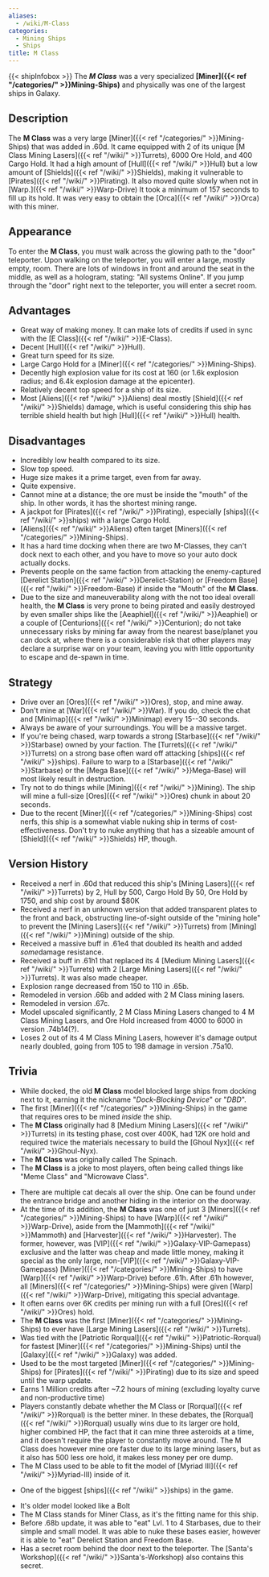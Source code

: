 ```yaml
---
aliases:
  - /wiki/M-Class
categories:
  - Mining Ships
  - Ships
title: M Class
---
```


{{< shipInfobox >}} The **_M Class_** was a very specialized **[Miner]({{< ref "/categories/" >}}Mining-Ships)** and physically was one of the largest ships in Galaxy.

## Description

The **M Class** was a very large [Miner]({{< ref "/categories/" >}}Mining-Ships) that was added in .60d. It came equipped with 2 of its unique [M Class Mining Lasers]({{< ref "/wiki/" >}}Turrets), 6000 Ore Hold, and 400 Cargo Hold. It had a high amount of [Hull]({{< ref "/wiki/" >}}Hull) but a low amount of [Shields]({{< ref "/wiki/" >}}Shields), making it vulnerable to [Pirates]({{< ref "/wiki/" >}}Pirating). It also moved quite slowly when not in [Warp.]({{< ref "/wiki/" >}}Warp-Drive) It took a minimum of 157 seconds to fill up its hold. It was very easy to obtain the [Orca]({{< ref "/wiki/" >}}Orca) with this miner.

## Appearance

To enter the **M Class**, you must walk across the glowing path to the "door" teleporter. Upon walking on the teleporter, you will enter a large, mostly empty, room. There are lots of windows in front and around the seat in the middle, as well as a hologram, stating: "All systems Online". If you jump through the "door" right next to the teleporter, you will enter a secret room.

## Advantages

- Great way of making money. It can make lots of credits if used in sync with the [E Class]({{< ref "/wiki/" >}}E-Class).
- Decent [Hull]({{< ref "/wiki/" >}}Hull).
- Great turn speed for its size.
- Large Cargo Hold for a [Miner]({{< ref "/categories/" >}}Mining-Ships).
- Decently high explosion value for its cost at 160 (or 1.6k explosion radius; and 6.4k explosion damage at the epicenter).
- Relatively decent top speed for a ship of its size.
- Most [Aliens]({{< ref "/wiki/" >}}Aliens) deal mostly [Shield]({{< ref "/wiki/" >}}Shields) damage, which is useful considering this ship has terrible shield health but high [Hull]({{< ref "/wiki/" >}}Hull) health.

## Disadvantages

- Incredibly low health compared to its size.
- Slow top speed.
- Huge size makes it a prime target, even from far away.
- Quite expensive.
- Cannot mine at a distance; the ore must be inside the "mouth" of the ship. In other words, it has the shortest mining range.
- A jackpot for [Pirates]({{< ref "/wiki/" >}}Pirating), especially [ships]({{< ref "/wiki/" >}}ships) with a large Cargo Hold.
- [Aliens]({{< ref "/wiki/" >}}Aliens) often target [Miners]({{< ref "/categories/" >}}Mining-Ships).
- It has a hard time docking when there are two M-Classes, they can't dock next to each other, and you have to move so your auto dock actually docks.
- Prevents people on the same faction from attacking the enemy-captured [Derelict Station]({{< ref "/wiki/" >}}Derelict-Station) or [Freedom Base]({{< ref "/wiki/" >}}Freedom-Base) if inside the "Mouth" of the **M Class**.
- Due to the size and maneuverability along with the not too ideal overall health, the **M Class** is very prone to being pirated and easily destroyed by even smaller ships like the [Aeaphiel]({{< ref "/wiki/" >}}Aeaphiel) or a couple of [Centurions]({{< ref "/wiki/" >}}Centurion); do not take unnecessary risks by mining far away from the nearest base/planet you can dock at, where there is a considerable risk that other players may declare a surprise war on your team, leaving you with little opportunity to escape and de-spawn in time.

## Strategy

- Drive over an [Ores]({{< ref "/wiki/" >}}Ores), stop, and mine away.
- Don't mine at [War]({{< ref "/wiki/" >}}War). If you do, check the chat and [Minimap]({{< ref "/wiki/" >}}Minimap) every 15--30 seconds.
- Always be aware of your surroundings. You will be a massive target.
- If you're being chased, warp towards a strong [Starbase]({{< ref "/wiki/" >}}Starbase) owned by your faction. The [Turrets]({{< ref "/wiki/" >}}Turrets) on a strong base often ward off attacking [ships]({{< ref "/wiki/" >}}ships). Failure to warp to a [Starbase]({{< ref "/wiki/" >}}Starbase) or the [Mega Base]({{< ref "/wiki/" >}}Mega-Base) will most likely result in destruction.
- Try not to do things while [Mining]({{< ref "/wiki/" >}}Mining). The ship will mine a full-size [Ores]({{< ref "/wiki/" >}}Ores) chunk in about 20 seconds.
- Due to the recent [Miner]({{< ref "/categories/" >}}Mining-Ships) cost nerfs, this ship is a somewhat viable nuking ship in terms of cost-effectiveness. Don't try to nuke anything that has a sizeable amount of [Shield]({{< ref "/wiki/" >}}Shields) HP, though.

## Version History

- Received a nerf in .60d that reduced this ship's [Mining Lasers]({{< ref "/wiki/" >}}Turrets) by 2, Hull by 500, Cargo Hold By 50, Ore Hold by 1750, and ship cost by around $80K
- Received a nerf in an unknown version that added transparent plates to the front and back, obstructing line-of-sight outside of the "mining hole" to prevent the [Mining Lasers]({{< ref "/wiki/" >}}Turrets) from [Mining]({{< ref "/wiki/" >}}Mining) outside of the ship.
- Received a massive buff in .61e4 that doubled its health and added *some*damage resistance.
- Received a buff in .61h1 that replaced its 4 [Medium Mining Lasers]({{< ref "/wiki/" >}}Turrets) with 2 [Large Mining Lasers]({{< ref "/wiki/" >}}Turrets). It was also made cheaper.
- Explosion range decreased from 150 to 110 in .65b.
- Remodeled in version .66b and added with 2 M Class mining lasers.
- Remodeled in version .67c.
- Model upscaled significantly, 2 M Class Mining Lasers changed to 4 M Class Mining Lasers, and Ore Hold increased from 4000 to 6000 in version .74b14(?).
- Loses 2 out of its 4 M Class Mining Lasers, however it's damage output nearly doubled, going from 105 to 198 damage in version .75a10.

## Trivia

- While docked, the old **M Class** model blocked large ships from docking next to it, earning it the nickname "_Dock-Blocking Device_" or "_DBD_".
- The first [Miner]({{< ref "/categories/" >}}Mining-Ships) in the game that requires ores to be mined _inside_ the ship.
- The **M Class** originally had 8 [Medium Mining Lasers]({{< ref "/wiki/" >}}Turrets) in its testing phase, cost over 400K, had 12K ore hold and required twice the materials necessary to build the [Ghoul Nyx]({{< ref "/wiki/" >}}Ghoul-Nyx).
- The **M Class** was originally called The Spinach.
- The **M Class** is a joke to most players, often being called things like "Meme Class" and "Microwave Class".

<!-- -->

- There are multiple cat decals all over the ship. One can be found under the entrance bridge and another hiding in the interior on the doorway.
- At the time of its addition, the **M Class** was one of just 3 [Miners]({{< ref "/categories/" >}}Mining-Ships) to have [Warp]({{< ref "/wiki/" >}}Warp-Drive), aside from the [Mammoth]({{< ref "/wiki/" >}}Mammoth) and [Harvester]({{< ref "/wiki/" >}}Harvester). The former, however, was [VIP]({{< ref "/wiki/" >}}Galaxy-VIP-Gamepass) exclusive and the latter was cheap and made little money, making it special as the only large, non-[VIP]({{< ref "/wiki/" >}}Galaxy-VIP-Gamepass) [Miner]({{< ref "/categories/" >}}Mining-Ships) to have [Warp]({{< ref "/wiki/" >}}Warp-Drive) before .61h. After .61h however, all [Miners]({{< ref "/categories/" >}}Mining-Ships) were given [Warp]({{< ref "/wiki/" >}}Warp-Drive), mitigating this special advantage.
- It often earns over 6K credits per mining run with a full [Ores]({{< ref "/wiki/" >}}Ores) hold.
- The **M Class** was the first [Miner]({{< ref "/categories/" >}}Mining-Ships) to ever have [Large Mining Lasers]({{< ref "/wiki/" >}}Turrets).
- Was tied with the [Patriotic Rorqual]({{< ref "/wiki/" >}}Patriotic-Rorqual) for fastest [Miner]({{< ref "/categories/" >}}Mining-Ships) until the [Galaxy]({{< ref "/wiki/" >}}Galaxy) was added.
- Used to be the most targeted [Miner]({{< ref "/categories/" >}}Mining-Ships) for [Pirates]({{< ref "/wiki/" >}}Pirating) due to its size and speed until the warp update.
- Earns 1 Million credits after ~7.2 hours of mining (excluding loyalty curve and non-productive time)
- Players constantly debate whether the M Class or [Rorqual]({{< ref "/wiki/" >}}Rorqual) is the better miner. In these debates, the [Rorqual]({{< ref "/wiki/" >}}Rorqual) usually wins due to its larger ore hold, higher combined HP, the fact that it can mine three asteroids at a time, and it doesn't require the player to constantly move around. The M Class does however mine ore faster due to its large mining lasers, but as it also has 500 less ore hold, it makes less money per ore dump.
- The M Class used to be able to fit the model of [Myriad III]({{< ref "/wiki/" >}}Myriad-III) inside of it.

<!-- -->

- One of the biggest [ships]({{< ref "/wiki/" >}}ships) in the game.

<!-- -->

- It's older model looked like a Bolt
- The M Class stands for Miner Class, as it's the fitting name for this ship.
- Before .68b update, it was able to "eat" Lvl. 1 to 4 Starbases, due to their simple and small model. It was able to nuke these bases easier, however it is able to "eat" Derelict Station and Freedom Base.
- Has a secret room behind the door next to the teleporter. The [Santa's Workshop]({{< ref "/wiki/" >}}Santa's-Workshop) also contains this secret.
